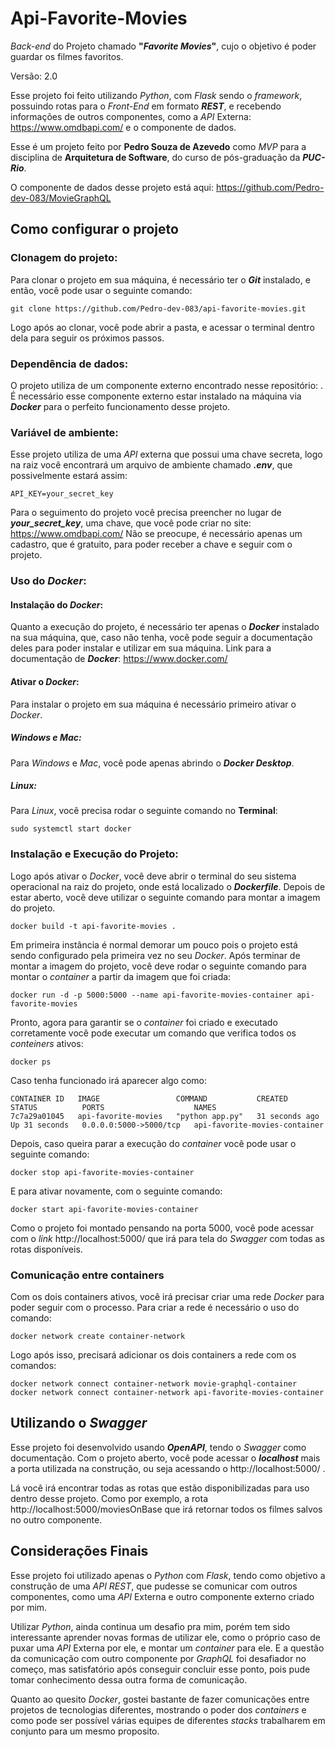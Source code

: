
# Api-Favorite-Movies

*Back-end* do Projeto chamado **"*Favorite Movies*"**, cujo o objetivo é poder guardar os filmes favoritos.

Versão: 2.0

Esse projeto foi feito utilizando *Python*, com *Flask* sendo o *framework*, possuindo rotas para o *Front-End* em formato ***REST***, e recebendo informações de outros componentes, como a *API* Externa: https://www.omdbapi.com/ e o componente de dados.

Esse é um projeto feito por **Pedro Souza de Azevedo** como *MVP* para a disciplina de **Arquitetura de Software**, do curso de pós-graduação da ***PUC-Rio***.

O componente de dados desse projeto está aqui: https://github.com/Pedro-dev-083/MovieGraphQL

## Como configurar o projeto

### Clonagem do projeto:

Para clonar o projeto em sua máquina, é necessário ter o ***Git*** instalado, e então, você pode usar o seguinte comando:  

    git clone https://github.com/Pedro-dev-083/api-favorite-movies.git

Logo após ao clonar, você pode abrir a pasta, e acessar o terminal dentro dela para seguir os próximos passos.

### Dependência de dados:

O projeto utiliza de um componente externo encontrado nesse repositório: .
É necessário esse componente externo estar instalado na máquina via ***Docker*** para o perfeito funcionamento desse projeto.

### Variável de ambiente:
Esse projeto utiliza de uma *API* externa que possui uma chave secreta, logo na raiz você encontrará um arquivo de ambiente chamado ***.env***, que possivelmente estará assim:

    API_KEY=your_secret_key

 Para o seguimento do projeto você precisa preencher no lugar de ***your_secret_key***, uma chave, que você pode criar no site:
 https://www.omdbapi.com/ 
 Não se preocupe, é necessário apenas um cadastro, que é gratuito, para poder receber a chave e seguir com o projeto.

### Uso do *Docker*:

#### Instalação do *Docker*:
Quanto a execução do projeto, é necessário ter apenas o ***Docker*** instalado na sua máquina, que, caso não tenha, você pode seguir a documentação deles para poder instalar e utilizar em sua máquina.
Link para a documentação de ***Docker***: https://www.docker.com/

#### Ativar o *Docker*:
Para instalar o projeto em sua máquina é necessário primeiro ativar o *Docker*.
##### *Windows* e *Mac*:
Para *Windows* e *Mac*, você pode apenas abrindo o ***Docker Desktop***.
##### *Linux*:
Para *Linux*, você precisa rodar o seguinte comando no **Terminal**:

    sudo systemctl start docker

### Instalação e Execução do Projeto:
Logo após ativar o *Docker*, você deve abrir o terminal do seu sistema operacional na raiz do projeto, onde está localizado o ***Dockerfile***. Depois de estar aberto, você deve utilizar o seguinte comando para montar a imagem do projeto.

    docker build -t api-favorite-movies . 

Em primeira instância é normal demorar um pouco pois o projeto está sendo configurado pela primeira vez no seu *Docker*.
Após terminar de montar a imagem do projeto, você deve rodar o seguinte comando para montar o *container* a partir da imagem que foi criada:

    docker run -d -p 5000:5000 --name api-favorite-movies-container api-favorite-movies

Pronto, agora para garantir se o *container* foi criado e executado corretamente você pode executar um comando que verifica todos os *conteiners* ativos:

    docker ps

Caso tenha funcionado irá aparecer algo como:

    CONTAINER ID   IMAGE                 COMMAND           CREATED          STATUS          PORTS                    NAMES
    7c7a29a01045   api-favorite-movies   "python app.py"   31 seconds ago   Up 31 seconds   0.0.0.0:5000->5000/tcp   api-favorite-movies-container


  Depois, caso queira parar a execução do *container* você pode usar o seguinte comando:
  
    docker stop api-favorite-movies-container

E para ativar novamente, com o seguinte comando:

    docker start api-favorite-movies-container

Como o projeto foi montado pensando na porta 5000, você pode acessar com o *link* http://localhost:5000/ que irá para tela do *Swagger* com todas as rotas disponíveis.

### Comunicação entre containers
Com os dois containers ativos, você irá precisar criar uma rede *Docker* para poder seguir com o processo.
Para criar a rede é necessário o uso do comando:

    docker network create container-network
Logo após isso, precisará adicionar os dois containers a rede com os comandos:

    docker network connect container-network movie-graphql-container
    docker network connect container-network api-favorite-movies-container

## Utilizando o *Swagger*

Esse projeto foi desenvolvido usando ***OpenAPI***, tendo o *Swagger* como documentação. Com o projeto aberto, você pode acessar o ***localhost*** mais a porta utilizada na construção, ou seja acessando o http://localhost:5000/ .

Lá você irá encontrar todas as rotas que estão disponibilizadas para uso dentro desse projeto. Como por exemplo, a rota http://localhost:5000/moviesOnBase que irá retornar todos os filmes salvos no outro componente.

  

## Considerações Finais

Esse projeto foi utilizado apenas o *Python* com *Flask*, tendo como objetivo a construção de uma *API REST*, que pudesse se comunicar com outros componentes, como uma *API* Externa e outro componente externo criado por mim.

Utilizar *Python*, ainda continua um desafio pra mim, porém tem sido interessante aprender novas formas de utilizar ele, como o próprio caso de puxar uma *API* Externa por ele, e montar um *container* para ele. E a questão da comunicação com outro componente por *GraphQL* foi desafiador no começo, mas satisfatório após conseguir concluir esse ponto, pois pude tomar conhecimento dessa outra forma de comunicação.

Quanto ao quesito *Docker*, gostei bastante de fazer comunicações entre projetos de tecnologias diferentes, mostrando o poder dos *containers* e como pode ser possível várias equipes de diferentes *stacks* trabalharem em conjunto para um mesmo proposito.
